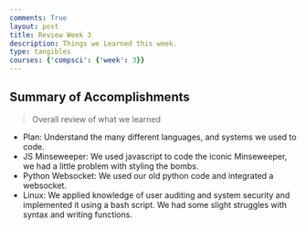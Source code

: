 ```yaml
---
comments: True
layout: post
title: Review Week 3
description: Things we Learned this week.
type: tangibles
courses: {'compsci': {'week': 3}}
---
```


## Summary of Accomplishments
> Overall review of what we learned
- Plan: Understand the many different languages, and systems we used to code.
- JS Minseweeper: We used javascript to code the iconic Minseweeper, we had a little problem with styling the bombs.
- Python Websocket: We used our old python code and integrated a websocket.
- Linux: We applied knowledge of user auditing and system security and implemented it using a bash script. We had some slight struggles with syntax and writing functions. 
